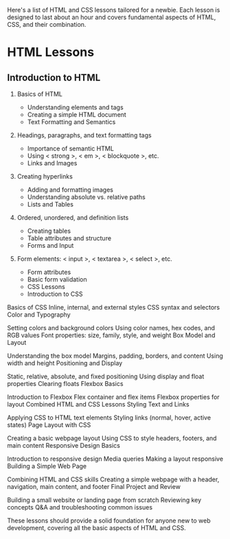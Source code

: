 Here's a list of HTML and CSS lessons tailored for a newbie. Each lesson is designed to last about an hour and covers fundamental aspects of HTML, CSS, and their combination.

# HTML Lessons

## Introduction to HTML
1. Basics of HTML
    - Understanding elements and tags
    - Creating a simple HTML document
    - Text Formatting and Semantics
1. Headings, paragraphs, and text formatting tags
    - Importance of semantic HTML
    - Using < strong >, < em >, < blockquote >, etc.
    - Links and Images
1. Creating hyperlinks
    - Adding and formatting images
    - Understanding absolute vs. relative paths
    - Lists and Tables
1. Ordered, unordered, and definition lists
    - Creating tables
    - Table attributes and structure
    - Forms and Input

1. Form elements: < input >, < textarea >, < select >, etc.
    - Form attributes
    - Basic form validation
    - CSS Lessons
    - Introduction to CSS

Basics of CSS
Inline, internal, and external styles
CSS syntax and selectors
Color and Typography

Setting colors and background colors
Using color names, hex codes, and RGB values
Font properties: size, family, style, and weight
Box Model and Layout

Understanding the box model
Margins, padding, borders, and content
Using width and height
Positioning and Display

Static, relative, absolute, and fixed positioning
Using display and float properties
Clearing floats
Flexbox Basics

Introduction to Flexbox
Flex container and flex items
Flexbox properties for layout
Combined HTML and CSS Lessons
Styling Text and Links

Applying CSS to HTML text elements
Styling links (normal, hover, active states)
Page Layout with CSS

Creating a basic webpage layout
Using CSS to style headers, footers, and main content
Responsive Design Basics

Introduction to responsive design
Media queries
Making a layout responsive
Building a Simple Web Page

Combining HTML and CSS skills
Creating a simple webpage with a header, navigation, main content, and footer
Final Project and Review

Building a small website or landing page from scratch
Reviewing key concepts
Q&A and troubleshooting common issues


These lessons should provide a solid foundation for anyone new to web development, covering all the basic aspects of HTML and CSS.